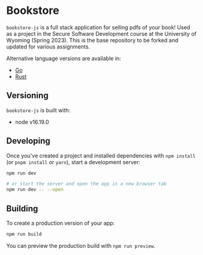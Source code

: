 # Bookstore

`bookstore-js` is a full stack application for selling pdfs of your book! Used as a project in the Secure Software Development course at the University of Wyoming (Spring 2023). This is the base repository to be forked and updated for various assignments.

Alternative language versions are available in:

- [Go](https://github.com/andey-robins/bookstore-go)
- [Rust](https://github.com/andey-robins/bookstore-rs)

## Versioning

`bookstore-js` is built with:

- node v16.19.0

## Developing

Once you've created a project and installed dependencies with `npm install` (or `pnpm install` or `yarn`), start a development server:

```bash
npm run dev

# or start the server and open the app in a new browser tab
npm run dev -- --open
```

## Building

To create a production version of your app:

```bash
npm run build
```

You can preview the production build with `npm run preview`.
